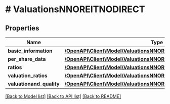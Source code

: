 # # ValuationsNNOREITNODIRECT

## Properties

Name | Type | Description | Notes
------------ | ------------- | ------------- | -------------
**basic_information** | [**\OpenAPI\Client\Model\ValuationsNNOREITNODIRECTBasicInformation**](ValuationsNNOREITNODIRECTBasicInformation.md) |  | [optional]
**per_share_data** | [**\OpenAPI\Client\Model\ValuationsNNOREITNODIRECTPerShareData**](ValuationsNNOREITNODIRECTPerShareData.md) |  | [optional]
**ratios** | [**\OpenAPI\Client\Model\ValuationsNNOREITNODIRECTRatios**](ValuationsNNOREITNODIRECTRatios.md) |  | [optional]
**valuation_ratios** | [**\OpenAPI\Client\Model\ValuationsNNOREITNODIRECTValuationRatios**](ValuationsNNOREITNODIRECTValuationRatios.md) |  | [optional]
**valuationand_quality** | [**\OpenAPI\Client\Model\ValuationsNNOREITNODIRECTValuationandQuality**](ValuationsNNOREITNODIRECTValuationandQuality.md) |  | [optional]

[[Back to Model list]](../../README.md#models) [[Back to API list]](../../README.md#endpoints) [[Back to README]](../../README.md)
